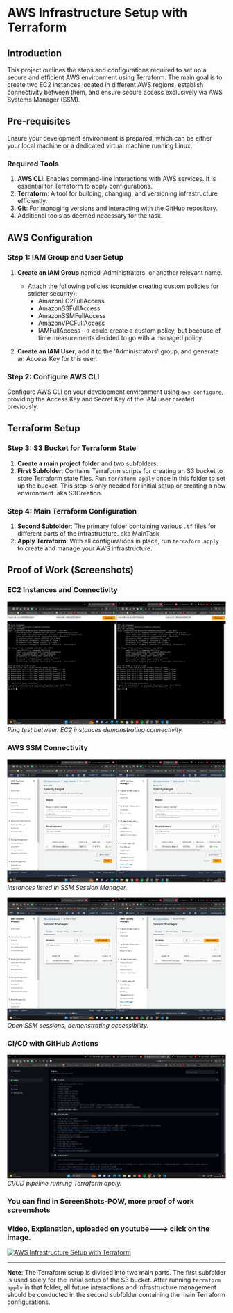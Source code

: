 # AWS Infrastructure Setup with Terraform

## Introduction

This project outlines the steps and configurations required to set up a secure and efficient AWS environment using Terraform. The main goal is to create two EC2 instances located in different AWS regions, establish connectivity between them, and ensure secure access exclusively via AWS Systems Manager (SSM).

## Pre-requisites

Ensure your development environment is prepared, which can be either your local machine or a dedicated virtual machine running Linux.

### Required Tools

1. **AWS CLI**: Enables command-line interactions with AWS services. It is essential for Terraform to apply configurations.
2. **Terraform**: A tool for building, changing, and versioning infrastructure efficiently.
3. **Git**: For managing versions and interacting with the GitHub repository.
4. Additional tools as deemed necessary for the task.

## AWS Configuration

### Step 1: IAM Group and User Setup

1. **Create an IAM Group** named 'Administrators' or another relevant name.
   - Attach the following policies (consider creating custom policies for stricter security):
     - AmazonEC2FullAccess
     - AmazonS3FullAccess
     - AmazonSSMFullAccess
     - AmazonVPCFullAccess
     - IAMFullAccess --> could create a custom policy, but because of time measurements decided to go with a managed policy.

2. **Create an IAM User**, add it to the 'Administrators' group, and generate an Access Key for this user.

### Step 2: Configure AWS CLI

Configure AWS CLI on your development environment using `aws configure`, providing the Access Key and Secret Key of the IAM user created previously.

## Terraform Setup

### Step 3: S3 Bucket for Terraform State

1. **Create a main project folder** and two subfolders.
2. **First Subfolder**: Contains Terraform scripts for creating an S3 bucket to store Terraform state files. Run `terraform apply` once in this folder to set up the bucket. This step is only needed for initial setup or creating a new environment. aka S3Creation.

### Step 4: Main Terraform Configuration

1. **Second Subfolder**: The primary folder containing various `.tf` files for different parts of the infrastructure. aka MainTask
2. **Apply Terraform**: With all configurations in place, run `terraform apply` to create and manage your AWS infrastructure.

## Proof of Work (Screenshots)

### EC2 Instances and Connectivity

![EC2 Instances Ping Test](ScreenShots-POW/Proof-Of-Ping-Between-Instances-VPC-PEERING.png)
*Ping test between EC2 instances demonstrating connectivity.*

### AWS SSM Connectivity

![SSM Session Manager Instances](ScreenShots-POW/Proof-Of-SSM-Session-Manager-Instances-Are-Listed.png)
*Instances listed in SSM Session Manager.*

![SSM Open Sessions](ScreenShots-POW/Proof-Of-SSM-Connectivity-Open-Sessions.png)
*Open SSM sessions, demonstrating accessibility.*

### CI/CD with GitHub Actions

![CI/CD Terraform Apply](ScreenShots-POW/Proof-Of-CI_CD-Terraform-Working%201.png)
*CI/CD pipeline running Terraform apply.*


### You can find in ScreenShots-POW, more proof of work screenshots


### Video, Explanation, uploaded on youtube---> click on the image.

[![AWS Infrastructure Setup with Terraform](http://img.youtube.com/vi/ddan1EEdous/0.jpg)](https://youtu.be/ddan1EEdous?si=ifblZChz1TT7sEVq)


---

**Note**: The Terraform setup is divided into two main parts. The first subfolder is used solely for the initial setup of the S3 bucket. After running `terraform apply` in that folder, all future interactions and infrastructure management should be conducted in the second subfolder containing the main Terraform configurations.

